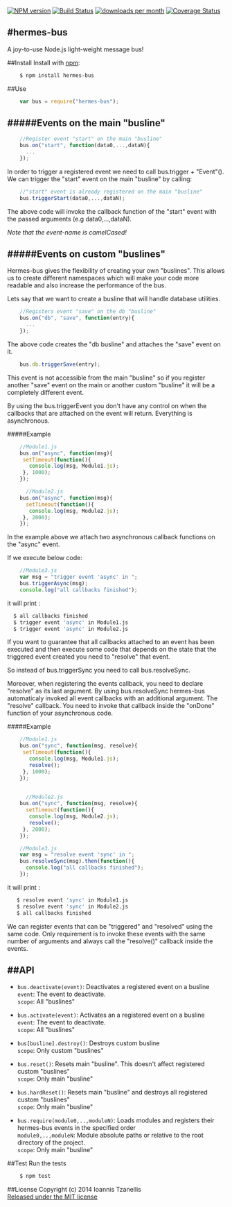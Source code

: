 [![NPM version](http://img.shields.io/npm/v/hermes-bus.svg)](https://www.npmjs.org/package/hermes-bus)
[![Build Status](https://travis-ci.org/jahnestacado/hermes-bus.svg?branch=master)](https://travis-ci.org/jahnestacado/hermes-bus)
[![downloads per month](http://img.shields.io/npm/dm/hermes-bus.svg)](https://www.npmjs.org/package/hermes-bus)
[![Coverage Status](https://img.shields.io/coveralls/jahnestacado/hermes-bus.svg)](https://coveralls.io/r/jahnestacado/hermes-bus?branch=master)

#hermes-bus
-----------

A joy-to-use Node.js light-weight message bus!

##Install
 Install with [npm](npmjs.org):
```bash
    $ npm install hermes-bus
```
##Use
```javascript
    var bus = require("hermes-bus");
```
#####Events on the main "busline"
---
```javascript
    //Register event "start" on the main "busline"
    bus.on("start", function(data0,...,dataN){
      ...
    });
```
In order to trigger a registered event we need to call bus.trigger + "Event"().  
We can trigger the "start" event on the main "busline" by calling:
```javascript
    //"start" event is already registered on the main "busline"
    bus.triggerStart(data0,...,dataN);
```
The above code will invoke the callback function of the "start" event with the passed arguments (e.g data0,...,dataN).  

_Note that the event-name is camelCased!_

#####Events on custom "buslines"
---
Hermes-bus gives the flexibility of creating your own "buslines". This allows us to create different namespaces which will make your code more readable and also increase the performance of the bus.

Lets say that we want to create a busline that will handle database utilities.

```javascript
    //Registers event "save" on the db "busline"
    bus.on("db", "save", function(entry){
      ...
    });
```

The above code creates the "db busline" and attaches the "save" event on it.

```javascript
    bus.db.triggerSave(entry);
```
This event is not accessible from the main "busline" so if you register another "save" event on the main or another custom "busline" it will be a completely different event.

By using the bus.triggerEvent you don't have any control on when the callbacks that are attached on the event will return. Everything is asynchronous.

#####Example
```javascript
    //Module1.js
    bus.on("async", function(msg){
     setTimeout(function(){
       console.log(msg, Module1.js);
     }, 1000);
    });
```
```javascript
      //Module2.js
    bus.on("async", function(msg){
      setTimeout(function(){
       console.log(msg, Module2.js);
     }, 2000);
    });
```
In the example above we attach two asynchronous callback functions on the "async" event.

If we execute below code:
```javascript
    //Module3.js
    var msg = "trigger event 'async' in ";
    bus.triggerAsync(msg);
    console.log("all callbacks finished");
```
it will print :  
```bash
  $ all callbacks finished   
  $ trigger event 'async' in Module1.js  
  $ trigger event 'async' in Module2.js  
 ```

If you want to guarantee that all callbacks attached to an event has been executed and then execute some code that depends on the state that the triggered event created you need to "resolve" that event.  

So instead of bus.triggerSync you need to call bus.resolveSync.  

Moreover, when registering the events callback, you need to declare "resolve" as its last argument. By using bus.resolveSync hermes-bus automaticaly invoked all event callbacks with an additional argument. The "resolve" callback. You need to invoke that callback inside the "onDone" function of your asynchronous code.

#####Example
```javascript
    //Module1.js
    bus.on("sync", function(msg, resolve){
     setTimeout(function(){
       console.log(msg, Module1.js);
       resolve();
     }, 1000);
    });
```

```javascript
    
      //Module2.js
    bus.on("sync", function(msg, resolve){
      setTimeout(function(){
       console.log(msg, Module2.js);
       resolve();
     }, 2000);
    });
```

```javascript
    //Module3.js
    var msg = "resolve event 'sync' in ";
    bus.resolveSync(msg).then(function(){
      console.log("all callbacks finished");
    });
```
it will print :  
```bash
   $ resolve event 'sync' in Module1.js    
   $ resolve event 'sync' in Module2.js  
   $ all callbacks finished  
  ```
  
We can register events that can be "triggered" and "resolved" using the same code. Only requirement is to invoke these events with the same number of arguments and always call the "resolve()" callback inside the events.
  
##API
---
* `bus.deactivate(event)`: Deactivates a registered event on a busline  
 `event`: The event to deactivate.  
 `scope`: All "buslines"  

* `bus.activate(event)`: Activates an a registered event on a busline  
`event`: The event to deactivate.  
`scope`: All "buslines"  
  
* `bus[busline].destroy()`: Destroys custom busline  
`scope`: Only custom "buslines"

* `bus.reset()`: Resets main "busline". This doesn't affect registered custom "buslines"  
`scope`: Only main "busline"

* `bus.hardReset()`: Resets main "busline" and destroys all registered custom "buslines"  
`scope`: Only main "busline"

* `bus.require(module0,..,moduleN)`: Loads modules and registers their hermes-bus events in the specified order  
`module0,..,moduleN`: Module absolute paths or relative to the root directory of the project.  
`scope`: Only main "busline"  
  
##Test
 Run the tests
```bash
    $ npm test 
```

##License
Copyright (c) 2014 Ioannis Tzanellis<br>
[Released under the MIT license](https://github.com/jahnestacado/hermes-bus/blob/master/LICENSE) 
  
  
  
  















